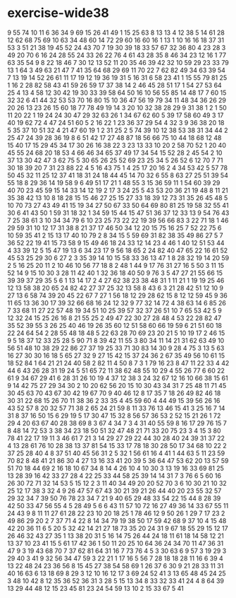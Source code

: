 # exercise-wide38
9
55
74
10
11
6
36
34
9
69
15
26
41
49
1
15
25
63
8
13
13
4
12
38
5
14
61
28
12
62
68
75
69
10
63
34
48
60
14
72
29
60
16
60
16
1
13
1
10
16
16
18
37
31
53
3
51
21
38
19
45
52
24
43
70
7
19
30
39
18
33
57
67
32
36
80
4
23
28
3
49
20
70
6
16
24
28
55
24
33
26
22
76
4
61
43
28
35
8
46
34
23
12
16
1
77
63
35
54
9
8
22
18
46
7
30
12
13
52
11
20
35
46
39
42
32
10
59
29
23
33
79
13
1
64
3
49
63
21
47
7
41
35
64
68
29
69
11
70
22
7
62
82
49
34
63
39
54
7
13
19
14
52
26
61
11
17
19
12
19
36
19
31
5
16
31
6
58
23
41
1
15
55
79
81
25
1
16
2
28
82
58
43
41
59
26
59
17
37
38
14
2
46
45
28
51
17
1
54
27
53
64
25
4
13
4
58
12
30
42
19
30
33
39
58
64
50
16
10
56
55
85
14
48
17
7
60
15
32
32
6
41
44
32
53
53
70
16
80
15
10
36
47
56
19
79
34
11
48
34
36
26
29
20
26
13
23
26
15
60
18
77
78
49
19
14
3
20
10
32
38
28
29
9
31
38
1
2
1
50
11
20
22
1
19
24
24
30
47
29
32
63
26
1
34
67
62
60
5
39
17
58
60
49
3
17
40
19
62
72
4
47
24
51
60
5
2
16
22
1
23
36
37
29
54
4
32
3
9
36
38
20
18
5
35
37
10
51
32
4
21
47
60
19
1
2
31
25
2
5
74
39
10
12
38
53
38
31
34
44
2
25
47
24
39
28
36
19
8
6
51
42
17
27
48
87
18
56
66
75
10
44
18
68
12
48
15
40
17
15
29
45
34
17
30
26
16
38
22
3
23
13
33
10
20
2
58
70
52
1
20
40
45
55
24
68
20
18
53
4
66
46
34
65
37
49
17
34
54
15
52
28
2
45
54
2
10
37
13
30
42
47
3
62
75
5
30
65
26
25
52
69
23
25
34
5
26
52
6
12
70
7
71
30
18
39
20
7
31
23
88
22
4
5
16
43
75
1
4
25
17
20
16
2
4
34
53
42
5
57
78
50
45
32
11
25
12
37
41
18
31
24
18
44
45
14
70
32
6
55
8
63
27
25
51
39
54
55
18
8
29
36
14
19
58
9
6
49
51
17
21
1
48
55
3
15
36
59
11
1
54
60
39
29
40
70
23
45
59
15
14
33
14
12
19
2
17
3
24
25
5
43
53
20
36
21
19
48
8
11
21
35
38
42
13
10
8
18
28
15
15
46
27
25
15
27
33
18
39
12
73
31
35
26
45
48
5
10
70
73
27
43
49
41
15
19
34
27
50
67
33
50
64
69
80
81
25
19
58
32
55
41
30
6
41
43
50
1
59
31
18
32
1
34
59
15
44
15
47
51
36
37
12
33
13
9
54
76
43
7
25
38
61
3
10
34
34
79
6
10
23
25
73
22
22
19
39
56
66
83
3
22
71
18
1
46
29
59
31
10
12
17
31
38
8
21
37
17
46
50
34
12
20
15
75
16
25
7
52
22
75
6
10
59
35
41
2
15
13
17
40
10
79
2
8
34
15
5
59
69
31
82
38
35
49
86
27
5
7
36
52
22
19
41
15
73
58
9
15
49
46
18
24
33
12
14
23
4
46
1
40
12
51
53
44
4
33
39
12
5
15
47
19
13
6
34
23
17
9
56
18
65
2
24
82
40
47
65
22
16
61
52
45
53
25
29
30
6
27
2
3
35
39
14
10
15
58
33
36
13
47
1
8
28
32
19
14
20
59
2
5
16
25
20
11
2
10
46
10
56
77
18
8
2
48
1
44
9
17
76
31
27
16
5
50
3
11
15
52
14
9
15
10
30
3
28
11
42
40
1
32
36
18
40
50
9
76
3
5
47
27
21
55
66
15
39
39
37
29
35
5
6
1
13
14
17
2
4
27
62
38
23
38
48
31
1
11
21
1
19
19
25
46
12
13
58
38
20
65
24
82
42
27
37
25
32
13
58
8
43
6
3
21
28
42
51
12
10
9
27
13
6
58
74
39
20
45
22
67
7
27
1
56
18
12
29
28
62
15
8
12
12
59
45
9
36
11
65
13
36
30
17
39
32
66
68
16
24
12
32
9
77
32
14
72
4
38
63
14
6
85
26
7
33
68
11
27
22
57
48
19
34
51
10
25
39
57
32
37
26
51
10
7
65
53
42
5
9
12
32
24
15
25
26
16
8
21
55
25
2
49
47
22
30
27
28
48
4
53
22
28
82
47
35
52
39
55
3
26
25
40
46
19
26
35
60
12
51
58
60
66
19
59
6
21
51
60
18
22
24
64
54
2
28
55
48
18
48
5
22
63
28
70
69
23
20
21
5
10
19
17
2
46
15
9
5
18
37
12
33
25
28
5
90
71
8
39
42
11
55
3
80
34
11
14
21
31
62
63
49
10
56
51
48
10
38
29
22
86
27
37
19
25
33
71
30
83
14
30
9
28
4
75
3
13
5
63
16
27
30
30
16
18
5
65
27
32
9
27
15
42
15
37
24
36
2
67
35
49
56
10
61
15
18
52
84
1
64
21
21
24
40
58
2
82
11
4
50
8
7
3
1
79
16
23
8
47
11
22
33
4
42
44
6
43
26
28
31
19
24
5
51
65
72
11
38
62
48
55
10
29
4
55
26
77
6
60
22
61
9
34
67
29
41
6
28
31
26
10
19
4
37
12
38
3
24
32
67
12
16
10
66
38
15
61
9
14
42
75
27
29
34
30
2
10
20
62
56
20
15
10
30
43
34
31
7
25
48
11
71
45
30
45
63
70
43
67
30
42
19
67
70
9
40
46
12
8
17
35
7
18
26
49
82
46
18
30
31
22
68
15
26
70
11
38
36
2
33
35
4
45
59
60
4
44
49
15
39
56
26
16
43
52
57
8
20
32
57
71
38
2
65
24
21
59
8
11
33
76
13
46
15
41
3
25
16
7
14
31
8
37
16
50
15
6
29
19
5
17
30
47
15
32
8
56
57
36
53
2
52
15
21
26
1
72
29
4
20
63
67
40
28
38
69
8
3
67
4
34
7
3
4
31
40
55
59
8
16
17
29
76
15
7
8
48
14
72
53
3
38
34
23
18
50
51
32
47
48
21
71
33
20
75
23
3
4
15
3
80
78
41
22
17
19
11
3
46
61
7
21
3
14
29
27
29
22
44
30
28
40
24
39
31
37
22
4
13
28
61
76
10
28
38
13
37
81
54
15
33
17
78
18
30
28
50
17
34
68
10
22
2
37
25
28
40
4
8
37
51
40
45
56
31
2
5
32
1
56
61
16
4
41
1
44
63
5
11
23
59
70
82
8
48
41
21
86
30
4
27
13
16
33
41
20
39
5
36
64
47
53
62
20
13
57
59
51
70
18
44
69
2
16
18
10
67
34
8
14
4
26
10
4
10
30
3
13
19
16
33
69
81
25
13
28
39
16
42
33
27
28
4
22
25
33
44
58
25
39
14
14
31
7
3
76
6
5
60
16
26
30
72
71
32
14
53
5
15
12
2
3
11
40
34
49
20
20
52
70
3
6
10
30
21
10
32
25
12
17
38
3
32
4
9
26
47
57
67
43
30
21
39
21
26
44
40
20
23
55
32
57
29
32
34
7
39
50
76
78
23
34
7
21
9
40
65
29
48
33
54
22
15
44
8
28
39
42
50
33
47
56
55
4
5
28
49
5
6
6
43
11
57
10
72
16
27
49
36
14
33
67
55
11
24
43
9
8
11
11
27
61
28
22
23
10
20
18
25
1
78
46
12
9
50
26
1
29
7
17
23
2
49
86
29
20
2
7
37
71
4
22
8
14
34
79
19
38
50
17
59
42
68
9
37
10
4
15
48
42
20
36
11
6
5
20
5
32
42
14
21
27
18
73
35
20
24
31
9
67
18
55
29
15
12
17
26
46
32
43
27
35
1
13
38
20
31
5
16
14
75
26
44
24
18
11
61
18
14
58
12
21
13
37
10
23
41
15
5
61
17
42
36
1
50
11
20
25
10
64
36
24
34
70
11
47
36
31
47
9
3
19
43
68
70
7
37
62
81
64
31
16
7
73
76
4
5
3
30
63
6
9
57
3
19
29
3
29
40
3
41
9
32
56
34
47
59
3
22
21
1
17
16
5
56
7
28
18
18
28
11
16
6
39
4
13
22
48
24
23
36
56
8
15
45
27
38
54
58
69
1
26
37
6
30
9
21
28
33
11
31
40
16
63
6
13
18
69
8
29
3
12
10
16
12
17
3
69
24
52
41
3
13
65
48
45
24
25
3
48
10
42
8
12
35
36
52
36
31
3
28
5
15
13
34
8
33
32
33
41
24
4
8
64
39
13
29
44
48
12
15
23
45
81
23
24
54
59
13
10
2
15
33
67
5
41
